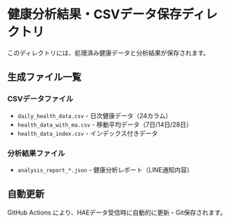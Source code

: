 # 健康分析結果・CSVデータ保存ディレクトリ

このディレクトリには、処理済み健康データと分析結果が保存されます。

## 生成ファイル一覧

### CSVデータファイル
- `daily_health_data.csv` - 日次健康データ（24カラム）
- `health_data_with_ma.csv` - 移動平均データ（7日/14日/28日）
- `health_data_index.csv` - インデックス付きデータ

### 分析結果ファイル
- `analysis_report_*.json` - 健康分析レポート（LINE通知内容）

## 自動更新
GitHub Actions により、HAEデータ受信時に自動的に更新・Git保存されます。
